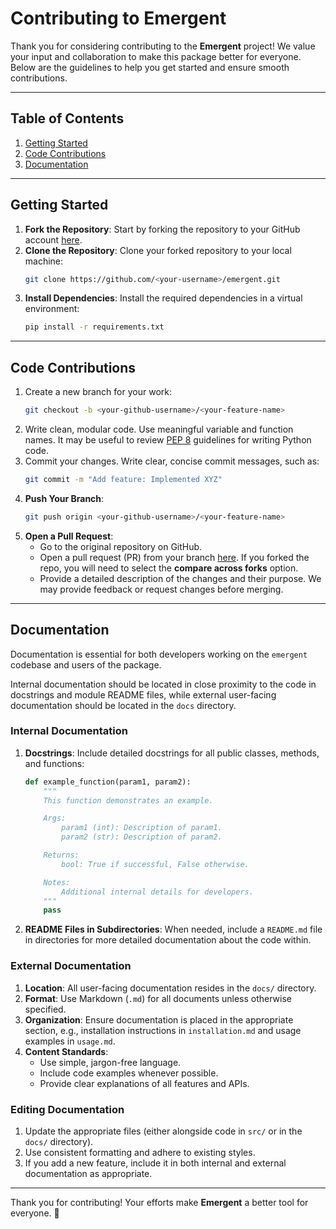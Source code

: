 # Contributing to Emergent

Thank you for considering contributing to the **Emergent** project! We value your input and collaboration to make this package better for everyone. Below are the guidelines to help you get started and ensure smooth contributions.

---

## **Table of Contents**
1. [Getting Started](#getting-started)
2. [Code Contributions](#code-contributions)
3. [Documentation](#documentation)

---

## **Getting Started**

1. **Fork the Repository**: Start by forking the repository to your GitHub account [here](https://github.com/delphictech/emergent/fork).
2. **Clone the Repository**: Clone your forked repository to your local machine:
   ```bash
   git clone https://github.com/<your-username>/emergent.git
   ```
3. **Install Dependencies**: Install the required dependencies in a virtual environment:
   ```bash
   pip install -r requirements.txt
   ```
---

## **Code Contributions**

1. Create a new branch for your work:
   ```bash
   git checkout -b <your-github-username>/<your-feature-name>
   ```
2. Write clean, modular code. Use meaningful variable and function names.
    It may be useful to review [PEP 8](https://pep8.org/) guidelines for writing Python code.
3. Commit your changes. Write clear, concise commit messages, such as:
     ```bash
     git commit -m "Add feature: Implemented XYZ"
     ```
2. **Push Your Branch**:
   ```bash
   git push origin <your-github-username>/<your-feature-name>
   ```
3. **Open a Pull Request**:
   - Go to the original repository on GitHub.
   - Open a pull request (PR) from your branch [here](https://github.com/delphictech/emergent/compare). If you forked the repo, you will need to select the **compare across forks** option. 
   - Provide a detailed description of the changes and their purpose. We may provide feedback or request changes before merging.
---

## **Documentation**
Documentation is essential for both developers working on the `emergent` codebase and users of the package. 

Internal documentation should be located in close proximity to the code in docstrings and module README files, while external user-facing documentation should be located in the `docs` directory.

### **Internal Documentation**
1. **Docstrings**: Include detailed docstrings for all public classes, methods, and functions:
   ```python
   def example_function(param1, param2):
       """
       This function demonstrates an example.

       Args:
           param1 (int): Description of param1.
           param2 (str): Description of param2.

       Returns:
           bool: True if successful, False otherwise.

       Notes:
           Additional internal details for developers.
       """
       pass
   ```
2. **README Files in Subdirectories**: When needed, include a `README.md` file in directories for more detailed documentation about the code within.

### **External Documentation**
1. **Location**: All user-facing documentation resides in the `docs/` directory.
2. **Format**: Use Markdown (`.md`) for all documents unless otherwise specified.
3. **Organization**: Ensure documentation is placed in the appropriate section, e.g., installation instructions in `installation.md` and usage examples in `usage.md`.
4. **Content Standards**:
   - Use simple, jargon-free language.
   - Include code examples whenever possible.
   - Provide clear explanations of all features and APIs.

### **Editing Documentation**
1. Update the appropriate files (either alongside code in `src/` or in the `docs/` directory).
2. Use consistent formatting and adhere to existing styles.
3. If you add a new feature, include it in both internal and external documentation as appropriate.

---

Thank you for contributing! Your efforts make **Emergent** a better tool for everyone. 🚀

